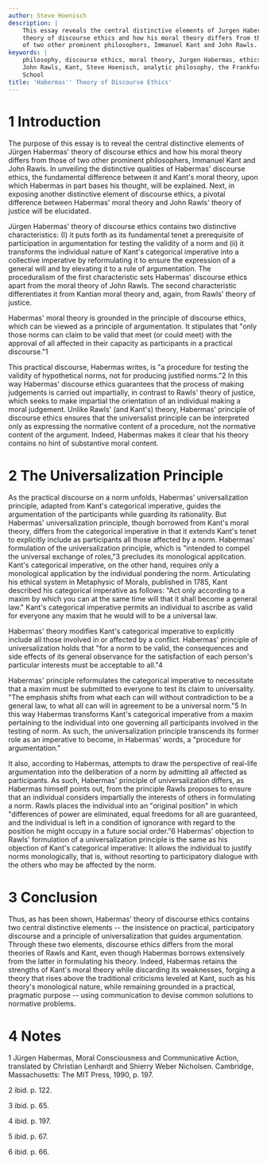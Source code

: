 ```yaml
---
author: Steve Hoenisch
description: |
    This essay reveals the central distinctive elements of Jurgen Habermas'
    theory of discourse ethics and how his moral theory differs from those
    of two other prominent philosophers, Immanuel Kant and John Rawls. 
keywords: |
    philosophy, discourse ethics, moral theory, Jurgen Habermas, ethics,
    John Rawls, Kant, Steve Hoenisch, analytic philosophy, the Frankfurt
    School
title: 'Habermas'' Theory of Discourse Ethics'
---
```



1 Introduction
==================



The purpose of this essay is to reveal the central distinctive
elements of Jürgen Habermas' theory of discourse ethics and how his
moral theory differs from those of two other prominent philosophers,
Immanuel Kant and John Rawls. In unveiling the distinctive qualities of
Habermas' discourse ethics, the fundamental difference between it and
Kant's moral theory, upon which Habermas in part bases his thought, will
be explained. Next, in exposing another distinctive element of discourse
ethics, a pivotal difference between Habermas' moral theory and John
Rawls' theory of justice will be elucidated.





Jürgen Habermas' theory of discourse ethics contains two distinctive
characteristics: (I) it puts forth as its fundamental tenet a
prerequisite of participation in argumentation for testing the validity
of a norm and (ii) it transforms the individual nature of Kant's
categorical imperative into a collective imperative by reformulating it
to ensure the expression of a general will and by elevating it to a rule
of argumentation. The proceduralism of the first characteristic sets
Habermas' discourse ethics apart from the moral theory of John Rawls.
The second characteristic differentiates it from Kantian moral theory
and, again, from Rawls' theory of justice.





Habermas' moral theory is grounded in the principle of discourse ethics,
which can be viewed as a principle of argumentation. It stipulates that
"only those norms can claim to be valid that meet (or could meet) with
the approval of all affected in their capacity as participants in a
practical discourse."1





This practical discourse, Habermas writes, is "a procedure for testing
the validity of hypothetical norms, not for producing justified norms."2
In this way Habermas' discourse ethics guarantees that the process of
making judgements is carried out impartially, in contrast to Rawls'
theory of justice, which seeks to make impartial the orientation of an
individual making a moral judgement. Unlike Rawls' (and Kant's) theory,
Habermas' principle of discourse ethics ensures that the universalist
principle can be interpreted only as expressing the normative content of
a procedure, not the normative content of the argument. Indeed, Habermas
makes it clear that his theory contains no hint of substantive moral
content.














2 The Universalization Principle
====================================



As the practical discourse on a norm unfolds, Habermas' universalization
principle, adapted from Kant's categorical imperative, guides the
argumentation of the participants while guarding its rationality. But
Habermas' universalization principle, though borrowed from Kant's moral
theory, differs from the categorical imperative in that it extends
Kant's tenet to explicitly include as participants all those affected by
a norm. Habermas' formulation of the universalization principle, which
is "intended to compel the universal exchange of roles,"3 precludes its
monological application. Kant's categorical imperative, on the other
hand, requires only a monological application by the individual
pondering the norm. Articulating his ethical system in Metaphysic of
Morals, published in 1785, Kant described his categorical imperative as
follows: "Act only according to a maxim by which you can at the same
time will that it shall become a general law." Kant's categorical
imperative permits an individual to ascribe as valid for everyone any
maxim that he would will to be a universal law. 

Habermas' theory
modifies Kant's categorical imperative to explicitly include all those
involved in or affected by a conflict. Habermas' principle of
universalization holds that "for a norm to be valid, the consequences
and side effects of its general observance for the satisfaction of each
person's particular interests must be acceptable to all."4 

Habermas'
principle reformulates the categorical imperative to necessitate that a
maxim must be submitted to everyone to test its claim to universality.
"The emphasis shifts from what each can will without contradiction to be
a general law, to what all can will in agreement to be a universal
norm."5 In this way Habermas transforms Kant's categorical imperative
from a maxim pertaining to the individual into one governing all
participants involved in the testing of norm. As such, the
universalization principle transcends its former role as an imperative
to become, in Habermas' words, a "procedure for argumentation."





It also, according to Habermas, attempts to draw the perspective of
real-life argumentation into the deliberation of a norm by admitting all
affected as participants. As such, Habermas' principle of
universalization differs, as Habermas himself points out, from the
principle Rawls proposes to ensure that an individual considers
impartially the interests of others in formulating a norm. Rawls places
the individual into an "original position" in which "differences of
power are eliminated, equal freedoms for all are guaranteed, and the
individual is left in a condition of ignorance with regard to the
position he might occupy in a future social order."6 Habermas' objection
to Rawls' formulation of a universalization principle is the same as his
objection of Kant's categorical imperative: It allows the individual to
justify norms monologically, that is, without resorting to participatory
dialogue with the others who may be affected by the norm.










3 Conclusion
================



Thus, as has been shown, Habermas' theory of discourse ethics contains
two central distinctive elements -- the insistence on practical,
participatory discourse and a principle of universalization that guides
argumentation. Through these two elements, discourse ethics differs from
the moral theories of Rawls and Kant, even though Habermas borrows
extensively from the latter in formulating his theory. Indeed, Habermas
retains the strengths of Kant's moral theory while discarding its
weaknesses, forging a theory that rises above the traditional criticisms
leveled at Kant, such as his theory's monological nature, while
remaining grounded in a practical, pragmatic purpose -- using
communication to devise common solutions to normative problems.











4 Notes
===========



1 Jürgen Habermas, Moral Consciousness and Communicative Action,
translated by Christian Lenhardt and Shierry Weber Nicholsen. Cambridge,
Massachusetts: The MIT Press, 1990, p. 197.





2 ibid. p. 122.





3 ibid. p. 65.





4 ibid. p. 197.





5 ibid. p. 67.





6 ibid. p. 66.



